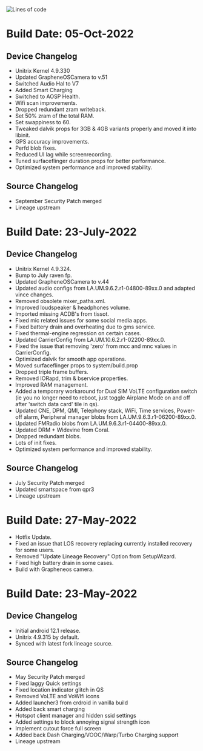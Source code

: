 ![Lines of code](https://img.shields.io/badge/Update%20Status-EOL%20%2F%20Dropped-blue)

# Build Date: 05-Oct-2022

## Device Changelog
- Unitrix Kernel 4.9.330
- Updated GrapheneOSCamera to v.51
- Switched Audio Hal to V7
- Added Smart Charging
- Switched to AOSP Health.
- Wifi scan improvements.
- Dropped redundant zram writeback.
- Set 50% zram of the total RAM.
- Set swappiness to 60.
- Tweaked dalvik props for 3GB & 4GB variants properly and moved it into libinit.
- GPS accuracy improvements.
- Perfd blob fixes.
- Reduced UI lag while screenrecording.
- Tuned surfaceflinger duration props for better performance.
- Optimized system performance and improved stability.

## Source Changelog
- September Security Patch merged
- Lineage upstream

# Build Date: 23-July-2022

## Device Changelog
- Unitrix Kernel 4.9.324.
- Bump to July raven fp.
- Updated GrapheneOSCamera to v.44
- Updated audio configs from LA.UM.9.6.2.r1-04800-89xx.0 and adapted vince changes.
- Removed obsolete mixer_paths.xml.
- Improved loudspeaker & headphones volume.
- Imported missing ACDB's from tissot.
- Fixed mic related issues for some social media apps.
- Fixed battery drain and overheating due to gms service.
- Fixed thermal-engine regression on certain cases.
- Updated CarrierConfig from LA.UM.10.6.2.r1-02200-89xx.0.
- Fixed the issue that removing 'zero' from mcc and mnc values in CarrierConfig.
- Optimized dalvik for smooth app operations.
- Moved surfaceflinger props to system/build.prop
- Dropped triple frame buffers.
- Removed IORapd, trim & bservice properties.
- Improved RAM management.
- Added a temporary workaround for Dual SIM VoLTE configuration switch (ie you no longer need to reboot, just toggle Airplane Mode on and off after 'switch data card' tile in qs).
- Updated CNE, DPM, QMI, Telephony stack, WiFi, Time services, Power-off alarm, Peripheral manager blobs from LA.UM.9.6.3.r1-06200-89xx.0.
- Updated FMRadio blobs from LA.UM.9.6.3.r1-04400-89xx.0.
- Updated DRM + Widevine from Coral.
- Dropped redundant blobs.
- Lots of init fixes.
- Optimized system performance and improved stability.

## Source Changelog
- July Security Patch merged
- Updated smartspace from qpr3
- Lineage upstream

# Build Date: 27-May-2022

- Hotfix Update.
- Fixed an issue that LOS recovery replacing currently installed recovery for some users.
- Removed "Update Lineage Recovery" Option from SetupWizard.
- Fixed high battery drain in some cases.
- Build with Grapheneos camera.

# Build Date: 23-May-2022

## Device Changelog
- Initial android 12.1 release.
- Unitrix 4.9.315 by default.
- Synced with latest fork lineage source.

## Source Changelog
- May Security Patch merged
- Fixed laggy Quick settings
- Fixed location indicator glitch in QS
- Removed VoLTE and VoWIfi icons
- Added launcher3 from crdroid in vanilla build
- Added back smart charging
- Hotspot client manager and hidden ssid settings
- Added settings to block annoying signal strength icon
- Implement cutout force full screen
- Added back Dash Charging/VOOC/Warp/Turbo Charging support
- Lineage upstream
